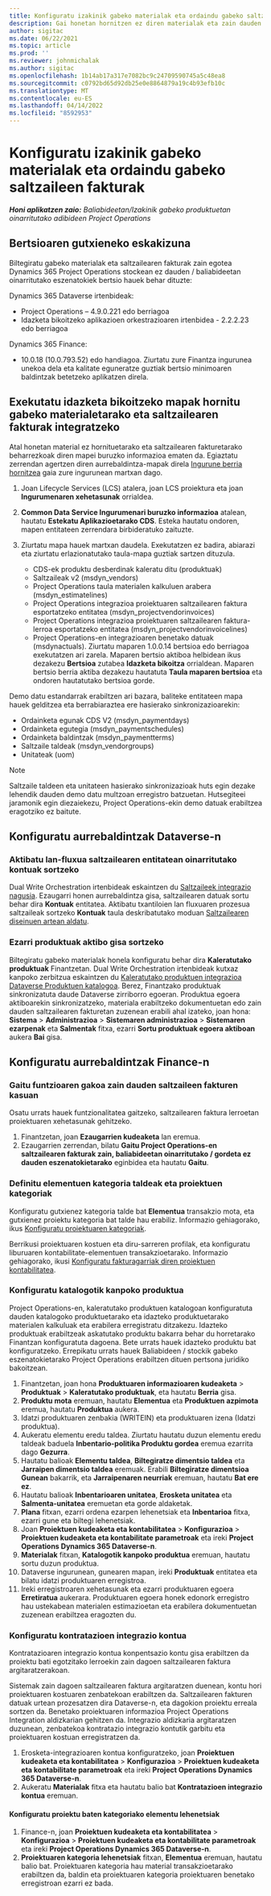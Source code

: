 ```yaml
---
title: Konfiguratu izakinik gabeko materialak eta ordaindu gabeko saltzaileen fakturak
description: Gai honetan hornitzen ez diren materialak eta zain dauden saltzaileen fakturak nola gaitu azaltzen da.
author: sigitac
ms.date: 06/22/2021
ms.topic: article
ms.prod: ''
ms.reviewer: johnmichalak
ms.author: sigitac
ms.openlocfilehash: 1b14ab17a317e7082bc9c24709590745a5c48ea8
ms.sourcegitcommit: c0792bd65d92db25e0e8864879a19c4b93efb10c
ms.translationtype: MT
ms.contentlocale: eu-ES
ms.lasthandoff: 04/14/2022
ms.locfileid: "8592953"
---
```

# <a name="configure-non-stocked-materials-and-pending-vendor-invoices"></a>Konfiguratu izakinik gabeko materialak eta ordaindu gabeko saltzaileen fakturak

_**Honi aplikatzen zaio:** Baliabideetan/Izakinik gabeko produktuetan oinarritutako adibideen Project Operations_

## <a name="minimum-version-requirement"></a>Bertsioaren gutxieneko eskakizuna

Biltegiratu gabeko materialak eta saltzailearen fakturak zain egotea Dynamics 365 Project Operations stockean ez dauden / baliabideetan oinarritutako eszenatokiek bertsio hauek behar dituzte:

Dynamics 365 Dataverse irtenbideak:

- Project Operations – 4.9.0.221 edo berriagoa
- Idazketa bikoitzeko aplikazioen orkestrazioaren irtenbidea - 2.2.2.23 edo berriagoa

Dynamics 365 Finance:
- 10.0.18 (10.0.793.52) edo handiagoa. Ziurtatu zure Finantza ingurunea unekoa dela eta kalitate eguneratze guztiak bertsio minimoaren baldintzak betetzeko aplikatzen direla.

## <a name="run-dual-write-maps-for-non-stocked-materials-and-vendor-invoice-integration"></a>Exekutatu idazketa bikoitzeko mapak hornitu gabeko materialetarako eta saltzailearen fakturak integratzeko

Atal honetan material ez hornituetarako eta saltzailearen fakturetarako beharrezkoak diren mapei buruzko informazioa ematen da. Egiaztatu zerrendan agertzen diren aurrebaldintza-mapak direla [Ingurune berria hornitzea](../environment/resource-provision-new-environment.md#run-project-operations-dual-write-maps) gaia zure ingurunean martxan dago.

1. Joan Lifecycle Services (LCS) atalera, joan LCS proiektura eta joan **Ingurumenaren xehetasunak** orrialdea.
2. **Common Data Service Ingurumenari buruzko informazioa** atalean, hautatu **Estekatu Aplikazioetarako CDS**. Esteka hautatu ondoren, mapen entitateen zerrendara birbideratuko zaituzte.
3. Ziurtatu mapa hauek martxan daudela. Exekutatzen ez badira, abiarazi eta ziurtatu erlazionatutako taula-mapa guztiak sartzen dituzula.

    - CDS-ek produktu desberdinak kaleratu ditu (produktuak)
    - Saltzaileak v2 (msdyn_vendors)
    - Project Operations taula materialen kalkuluen arabera (msdyn_estimatelines)
    - Project Operations integrazioa proiektuaren saltzailearen faktura esportatzeko entitatea (msdyn_projectvendorinvoices)
    - Project Operations integrazioa proiektuaren saltzailearen faktura-lerroa esportatzeko entitatea (msdyn_projectvendorinvoicelines)
    - Project Operations-en integrazioaren benetako datuak (msdynactuals). Ziurtatu maparen 1.0.0.14 bertsioa edo berriagoa exekutatzen ari zarela. Maparen bertsio aktiboa helbidean ikus dezakezu **Bertsioa** zutabea **Idazketa bikoitza** orrialdean. Maparen bertsio berria aktiba dezakezu hautatuta **Taula maparen bertsioa** eta ondoren hautatutako bertsioa gorde.

Demo datu estandarrak erabiltzen ari bazara, baliteke entitateen mapa hauek gelditzea eta berrabiaraztea ere hasierako sinkronizazioarekin:
  - Ordainketa egunak CDS V2 (msdyn_paymentdays)
  - Ordainketa egutegia (msdyn_paymentschedules)
  - Ordainketa baldintzak (msdyn_paymentterms)
  - Saltzaile taldeak (msdyn_vendorgroups)
  - Unitateak (uom)

> [!NOTE]
> Saltzaile taldeen eta unitateen hasierako sinkronizazioak huts egin dezake lehendik dauden demo datu multzoan erregistro batzuetan. Hutsegiteei jaramonik egin diezaiekezu, Project Operations-ekin demo datuak erabiltzea eragotziko ez baitute.

## <a name="configure-prerequisites-in-dataverse"></a>Konfiguratu aurrebaldintzak Dataverse-n

### <a name="activate-workflow-to-create-accounts-based-on-vendor-entity"></a>Aktibatu lan-fluxua saltzailearen entitatean oinarritutako kontuak sortzeko

Dual Write Orchestration irtenbideak eskaintzen du [Saltzaileek integrazio nagusia](/dynamics365/fin-ops-core/dev-itpro/data-entities/dual-write/vendor-mapping). Ezaugarri honen aurrebaldintza gisa, saltzailearen datuak sortu behar dira **Kontuak** entitatea. Aktibatu txantiloien lan fluxuaren prozesua saltzaileak sortzeko **Kontuak** taula deskribatutako moduan [Saltzailearen diseinuen artean aldatu](/dynamics365/fin-ops-core/dev-itpro/data-entities/dual-write/vendor-switch).

### <a name="set-products-to-be-created-as-active"></a>Ezarri produktuak aktibo gisa sortzeko

Biltegiratu gabeko materialak honela konfiguratu behar dira **Kaleratutako produktuak** Finantzetan. Dual Write Orchestration irtenbideak kutxaz kanpoko zerbitzua eskaintzen du [Kaleratutako produktuen integrazioa Dataverse Produktuen katalogoa](/dynamics365/fin-ops-core/dev-itpro/data-entities/dual-write/product-mapping). Berez, Finantzako produktuak sinkronizatuta daude Dataverse zirriborro egoeran. Produktua egoera aktiboarekin sinkronizatzeko, materiala erabiltzeko dokumentuetan edo zain dauden saltzailearen fakturetan zuzenean erabili ahal izateko, joan hona: **Sistema** > **Administrazioa** > **Sistemaren administrazioa** > **Sistemaren ezarpenak** eta **Salmentak** fitxa, ezarri **Sortu produktuak egoera aktiboan** aukera **Bai** gisa.

## <a name="configure-prerequisites-in-finance"></a>Konfiguratu aurrebaldintzak Finance-n

### <a name="enable-the-feature-key-for-pending-vendor-invoices"></a>Gaitu funtzioaren gakoa zain dauden saltzaileen fakturen kasuan

Osatu urrats hauek funtzionalitatea gaitzeko, saltzailearen faktura lerroetan proiektuaren xehetasunak gehitzeko.

1. Finantzetan, joan **Ezaugarrien kudeaketa** lan eremua.
2. Ezaugarrien zerrendan, bilatu **Gaitu Project Operations-en saltzailearen fakturak zain, baliabideetan oinarritutako / gordeta ez dauden eszenatokietarako** eginbidea eta hautatu **Gaitu**.

### <a name="define-category-groups-and-project-categories-for-items"></a>Definitu elementuen kategoria taldeak eta proiektuen kategoriak

Konfiguratu gutxienez kategoria talde bat **Elementua** transakzio mota, eta gutxienez proiektu kategoria bat talde hau erabiliz. Informazio gehiagorako, ikus [Konfiguratu proiektuaren kategoriak](../project-accounting/configure-project-categories.md#category-groups).

Berrikusi proiektuaren kostuen eta diru-sarreren profilak, eta konfiguratu liburuaren kontabilitate-elementuen transakzioetarako. Informazio gehiagorako, ikusi [Konfiguratu fakturagarriak diren proiektuen kontabilitatea](../project-accounting/configure-accounting-billable-projects.md).

### <a name="set-up-a-write-in-product"></a>Konfiguratu katalogotik kanpoko produktua

Project Operations-en, kaleratutako produktuen katalogoan konfiguratuta dauden katalogoko produktuetarako eta idazteko produktuetarako materialen kalkuluak eta erabilera erregistratu ditzakezu. Idazteko produktuak erabiltzeak askatutako produktu bakarra behar du horretarako Finantzan konfiguratuta dagoena. Bete urrats hauek idazteko produktu bat konfiguratzeko. Errepikatu urrats hauek Baliabideen / stockik gabeko eszenatokietarako Project Operations erabiltzen dituen pertsona juridiko bakoitzean.

1. Finantzetan, joan hona **Produktuaren informazioaren kudeaketa** > **Produktuak** > **Kaleratutako produktuak**, eta hautatu **Berria** gisa.
2. **Produktu mota** eremuan, hautatu **Elementua** eta **Produktuen azpimota** eremua, hautatu **Produktua** aukera.
3. Idatzi produktuaren zenbakia (WRITEIN) eta produktuaren izena (Idatzi produktua).
4. Aukeratu elementu eredu taldea. Ziurtatu hautatu duzun elementu eredu taldeak baduela **Inbentario-politika Produktu gordea** eremua ezarrita dago **Gezurra**.
5. Hautatu balioak **Elementu taldea**, **Biltegiratze dimentsio taldea** eta **Jarraipen dimentsio taldea** eremuak. Erabili **Biltegiratze dimentsioa** **Gunean** bakarrik, eta **Jarraipenaren neurriak** eremuan, hautatu **Bat ere ez**.
6. Hautatu balioak **Inbentarioaren unitatea**, **Erosketa unitatea** eta **Salmenta-unitatea** eremuetan eta gorde aldaketak.
7. **Plana** fitxan, ezarri ordena ezarpen lehenetsiak eta **Inbentarioa** fitxa, ezarri gune eta biltegi lehenetsiak.
8. Joan **Proiektuen kudeaketa eta kontabilitatea** > **Konfigurazioa** > **Proiektuen kudeaketa eta kontabilitate parametroak** eta ireki **Project Operations Dynamics 365 Dataverse-n**. 
9. **Materialak** fitxan, **Katalogotik kanpoko produktua** eremuan, hautatu sortu duzun produktua.
10. Dataverse ingurunean, gunearen mapan, ireki **Produktuak** entitatea eta bilatu idatzi produktuaren erregistroa. 
11. Ireki erregistroaren xehetasunak eta ezarri produktuaren egoera **Erretiratua** aukerara. Produktuaren egoera honek edonork erregistro hau ustekabean materialen estimazioetan eta erabilera dokumentuetan zuzenean erabiltzea eragozten du.

### <a name="set-up-a-procurement-integration-account"></a>Konfiguratu kontratazioen integrazio kontua

Kontratazioaren integrazio kontua konpentsazio kontu gisa erabiltzen da proiektu bati egotzitako lerroekin zain dagoen saltzailearen faktura argitaratzerakoan.

Sistemak zain dagoen saltzailearen faktura argitaratzen duenean, kontu hori proiektuaren kostuaren zenbatekoan erabiltzen da. Saltzailearen fakturen datuak urtean prozesatzen dira Dataverse-n, eta dagokion proiektu erreala sortzen da. Benetako proiektuaren informazioa Project Operations Integration aldizkarian gehitzen da. Integrazio aldizkaria argitaratzen duzunean, zenbatekoa kontratazio integrazio kontutik garbitu eta proiektuaren kostuan erregistratzen da.

1. Erosketa-integrazioaren kontua konfiguratzeko, joan **Proiektuen kudeaketa eta kontabilitatea** > **Konfigurazioa** > **Proiektuen kudeaketa eta kontabilitate parametroak** eta ireki **Project Operations Dynamics 365 Dataverse-n**. 
2. Aukeratu **Materialak** fitxa eta hautatu balio bat **Kontratazioen integrazio kontua** eremuan.

#### <a name="set-up-project-category-defaults-for-an-item"></a>Konfiguratu proiektu baten kategoriako elementu lehenetsiak

1. Finance-n, joan **Proiektuen kudeaketa eta kontabilitatea** > **Konfigurazioa** > **Proiektuen kudeaketa eta kontabilitate parametroak** eta ireki **Project Operations Dynamics 365 Dataverse-n**. 
2. **Proiektuaren kategoria lehenetsiak** fitxan, **Elementua** eremuan, hautatu balio bat. Proiektuaren kategoria hau material transakzioetarako erabiltzen da, baldin eta proiektuaren kategoria proiektuaren benetako erregistroan ezarri ez bada.
